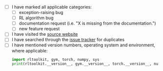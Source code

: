 - [ ] I have marked all applicable categories:
  - [ ] exception-raising bug
  - [ ] RL algorithm bug
  - [ ] documentation request (i.e. "X is missing from the documentation.")
  - [ ] new feature request
- [ ] I have visited the [source website](https://github.com/thu-ml/tianshou/)
- [ ] I have searched through the [issue tracker](https://github.com/jianzhnie/deep-rl-toolkit/issues) for duplicates
- [ ] I have mentioned version numbers, operating system and environment, where applicable:
  ```python
  import rltoolkit, gym, torch, numpy, sys
  print(rltoolkit.__version__, gym.__version__, torch.__version__, numpy.__version__, sys.version, sys.platform)
  ```
